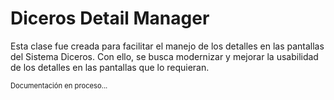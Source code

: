 # Diceros Detail Manager

Esta clase fue creada para facilitar el manejo de los detalles en las pantallas del Sistema Diceros. Con ello, se busca modernizar y mejorar la usabilidad de los detalles en las pantallas que lo requieran.


<span style="font-size:0.8em">Documentación en proceso...</span>
